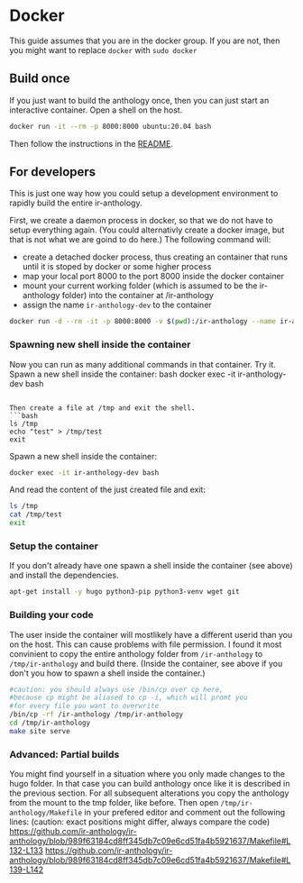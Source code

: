 # Docker
This guide assumes that you are in the docker group. If you are not, then you might want to replace `docker` with `sudo docker`
## Build once
If you just want to build the anthology once, then you can just start an interactive container. Open a shell on the host. 
```bash
docker run -it --rm -p 8000:8000 ubuntu:20.04 bash
```
Then follow the instructions in the [README](https://github.com/ir-anthology/ir-anthology/blob/master/README.md).

## For developers
This is just one way how you could setup a development environment to rapidly build the entire ir-anthology.

First, we create a daemon process in docker, so that we do not have to setup everything again. (You could alternativly create a docker image, but that is not what we are goind to do here.)
The following command will:
- create a detached docker process, thus creating an container that runs until it is stoped by docker or some higher process
- map your local port 8000 to the port 8000 inside the docker container
- mount your current working folder (which is assumed to be the ir-anthology folder) into the container at /ir-anthology
- assign the name `ir-anthology-dev` to the container
```bash
docker run -d --rm -it -p 8000:8000 -v $(pwd):/ir-anthology --name ir-anthology-dev ubuntu:20.04 bash -c "tail -f /dev/null"
```

### Spawning new shell inside the container
Now you can run as many additional commands in that container. Try it. Spawn a new shell inside the container:
bash
docker exec -it ir-anthology-dev bash
```

Then create a file at /tmp and exit the shell.
```bash
ls /tmp
echo "test" > /tmp/test
exit
```

Spawn a new shell inside the container: 
```bash
docker exec -it ir-anthology-dev bash
```
And read the content of the just created file and exit:
```bash
ls /tmp
cat /tmp/test
exit
```
### Setup the container
If you don't already have one spawn a shell inside the container (see above) and install the dependencies.
```bash
apt-get install -y hugo python3-pip python3-venv wget git
```

### Building your code
The user inside the container will mostlikely have a different userid than you on the host. This can cause problems with file permission. I found it most convinient to copy the entire anthology folder from `/ir-anthology` to `/tmp/ir-anthology` and build there.
(Inside the container, see above if you don't you how to spawn a shell inside the container.)

```bash
#caution: you should always use /bin/cp over cp here, 
#because cp might be aliased to cp -i, which will promt you 
#for every file you want to overwrite
/bin/cp -rf /ir-anthology /tmp/ir-anthology
cd /tmp/ir-anthology
make site serve
```

### Advanced: Partial builds
You might find yourself in a situation where you only made changes to the hugo folder. In that case you can build anthology once like it is described in the previous section. For all subsequent alterations you copy the anthology from the mount to the tmp folder, like before. Then open `/tmp/ir-anthology/Makefile` in your prefered editor and comment out the following lines: (caution: exact positions might differ, always compare the code) 
https://github.com/ir-anthology/ir-anthology/blob/989f63184cd8ff345db7c09e6cd51fa4b5921637/Makefile#L132-L133
https://github.com/ir-anthology/ir-anthology/blob/989f63184cd8ff345db7c09e6cd51fa4b5921637/Makefile#L139-L142

